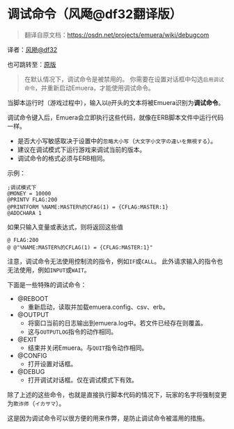 # 调试命令（风飏@df32翻译版）

> 翻译自原文档：https://osdn.net/projects/emuera/wiki/debugcom

译者：[风飏@df32](https://github.com/df32)

也可跳转至：[原版](Debug_Command)

> 在默认情况下，调试命令是被禁用的。
> 你需要在设置对话框中勾选`启用调试命令`，并重新启动Emuera，才能使用调试命令。

当脚本运行时（游戏过程中），输入以`@`开头的文本将被Emuera识别为**调试命令**。

调试命令键入后，Emuera会立即执行这些代码，就像在ERB脚本文件中运行代码一样。

- 是否大小写敏感取决于设置中的`忽略大小写`（`大文字小文字の違いを無視する`）。
- 建议在调试模式下运行游戏来调试当前的版本。
- 调试命令的格式必须与ERB相同。

示例：
```
;调试模式下
@MONEY = 10000
@PRINTV FLAG:200
@PRINTFORM %NAME:MASTER%的CFAG(1) = {CFLAG:MASTER:1}
@ADDCHARA 1
```

如果只输入变量或表达式，则将返回这些值
```
@ FLAG:200
@ @"%NAME:MASTER%的CFLAG(1) = {CFLAG:MASTER:1}"
```

注意，调试命令无法使用控制流的指令，例如`IF`或`CALL`。
此外请求输入的指令也无法使用，例如`INPUT`或`WAIT`。

下面是一些特殊的调试命令：
- @REBOOT
	- 重新启动，读取并加载emuera.config、csv、erb。
- @OUTPUT 
	- 将窗口当前的日志输出到emuera.log中。若文件已经存在则覆盖。
	- 这与`OUTPUTLOG`指令的动作相同。
- @EXIT 
	- 结束并关闭Emuera。与`QUIT`指令动作相同。
- @CONFIG 
	- 打开设置对话框。
- @DEBUG 
	- 打开调试对话框。仅在调试模式下有效。

除了上述的这些命令，也就是直接执行脚本代码的情况下，玩家的名字将强制变更为`欺诈师`（`イカサマ`）。

这是因为调试命令可以很方便的用来作弊，是防止调试命令被滥用的措施。
